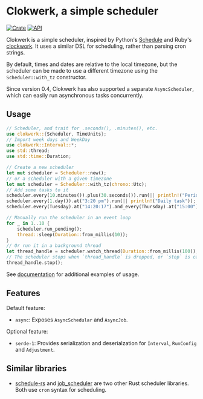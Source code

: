 # Clokwerk, a simple scheduler

[![Crate](https://img.shields.io/crates/v/clokwerk)](https://crates.io/crates/clokwerk)
[![API](https://docs.rs/clokwerk/badge.svg)](https://docs.rs/clokwerk)

Clokwerk is a simple scheduler, inspired by Python's [Schedule](https://schedule.readthedocs.io/en/stable/)
and Ruby's [clockwork](https://github.com/Rykian/clockwork). It uses a similar DSL for scheduling, rather than
parsing cron strings.

By default, times and dates are relative to the local timezone, but the scheduler can be made to use a 
different timezone using the `Scheduler::with_tz` constructor.

Since version 0.4, Clokwerk has also supported a separate `AsyncScheduler`, which can easily run asynchronous tasks concurrently.

## Usage
```rust
// Scheduler, and trait for .seconds(), .minutes(), etc.
use clokwerk::{Scheduler, TimeUnits};
// Import week days and WeekDay
use clokwerk::Interval::*;
use std::thread;
use std::time::Duration;

// Create a new scheduler
let mut scheduler = Scheduler::new();
// or a scheduler with a given timezone
let mut scheduler = Scheduler::with_tz(chrono::Utc);
// Add some tasks to it
scheduler.every(10.minutes()).plus(30.seconds()).run(|| println!("Periodic task"));
scheduler.every(1.day()).at("3:20 pm").run(|| println!("Daily task"));
scheduler.every(Tuesday).at("14:20:17").and_every(Thursday).at("15:00").run(|| println!("Biweekly task"));

// Manually run the scheduler in an event loop
for _ in 1..10 {
    scheduler.run_pending();
    thread::sleep(Duration::from_millis(10));
}
// Or run it in a background thread
let thread_handle = scheduler.watch_thread(Duration::from_millis(100));
// The scheduler stops when `thread_handle` is dropped, or `stop` is called
thread_handle.stop();
```

See [documentation](https://docs.rs/clokwerk) for additional examples of usage.

## Features

Default feature:

* `async`: Exposes `AsyncSchedular` and `AsyncJob`.

Optional feature:

* `serde-1`: Provides serialization and deserialzation for `Interval`, `RunConfig` and `Adjustment`.

## Similar libraries
* [schedule-rs](https://github.com/mehcode/schedule-rs) and [job_scheduler](https://github.com/lholden/job_scheduler) are two other Rust scheduler libraries. Both use `cron` syntax for scheduling.
